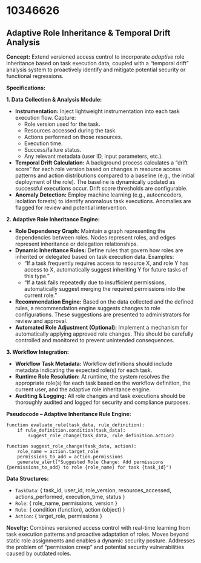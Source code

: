 # 10346626

## Adaptive Role Inheritance & Temporal Drift Analysis

**Concept:** Extend versioned access control to incorporate *adaptive* role inheritance based on task execution data, coupled with a “temporal drift” analysis system to proactively identify and mitigate potential security or functional regressions.

**Specifications:**

**1. Data Collection & Analysis Module:**

*   **Instrumentation:** Inject lightweight instrumentation into each task execution flow. Capture:
    *   Role version used for the task.
    *   Resources accessed during the task.
    *   Actions performed on those resources.
    *   Execution time.
    *   Success/failure status.
    *   Any relevant metadata (user ID, input parameters, etc.).
*   **Temporal Drift Calculation:**  A background process calculates a “drift score” for each role version based on changes in resource access patterns and action distributions compared to a baseline (e.g., the initial deployment of the role).  The baseline is dynamically updated as successful executions occur.  Drift score thresholds are configurable.
*   **Anomaly Detection:**  Employ machine learning (e.g., autoencoders, isolation forests) to identify anomalous task executions. Anomalies are flagged for review and potential intervention.

**2. Adaptive Role Inheritance Engine:**

*   **Role Dependency Graph:** Maintain a graph representing the dependencies between roles.  Nodes represent roles, and edges represent inheritance or delegation relationships.
*   **Dynamic Inheritance Rules:**  Define rules that govern how roles are inherited or delegated based on task execution data.  Examples:
    *   “If a task frequently requires access to resource X, and role Y has access to X, automatically suggest inheriting Y for future tasks of this type.”
    *   “If a task fails repeatedly due to insufficient permissions, automatically suggest merging the required permissions into the current role.”
*   **Recommendation Engine:** Based on the data collected and the defined rules, a recommendation engine suggests changes to role configurations.  These suggestions are presented to administrators for review and approval.
*   **Automated Role Adjustment (Optional):** Implement a mechanism for automatically applying approved role changes.  This should be carefully controlled and monitored to prevent unintended consequences.

**3. Workflow Integration:**

*   **Workflow Task Metadata:**  Workflow definitions should include metadata indicating the expected role(s) for each task.
*   **Runtime Role Resolution:**  At runtime, the system resolves the appropriate role(s) for each task based on the workflow definition, the current user, and the adaptive role inheritance engine.
*   **Auditing & Logging:**  All role changes and task executions should be thoroughly audited and logged for security and compliance purposes.

**Pseudocode – Adaptive Inheritance Rule Engine:**

```
function evaluate_rule(task_data, rule_definition):
    if rule_definition.condition(task_data):
        suggest_role_change(task_data, rule_definition.action)

function suggest_role_change(task_data, action):
    role_name = action.target_role
    permissions_to_add = action.permissions
    generate_alert("Suggested Role Change: Add permissions {permissions_to_add} to role {role_name} for task {task_id}")
```

**Data Structures:**

*   `TaskData`: { task_id, user_id, role_version, resources_accessed, actions_performed, execution_time, status }
*   `Role`: { role_name, permissions, version }
*   `Rule`: { condition (function), action (object) }
*   `Action`: { target_role, permissions }

**Novelty:** Combines versioned access control with real-time learning from task execution patterns and proactive adaptation of roles.  Moves beyond static role assignments and enables a dynamic security posture.  Addresses the problem of “permission creep” and potential security vulnerabilities caused by outdated roles.